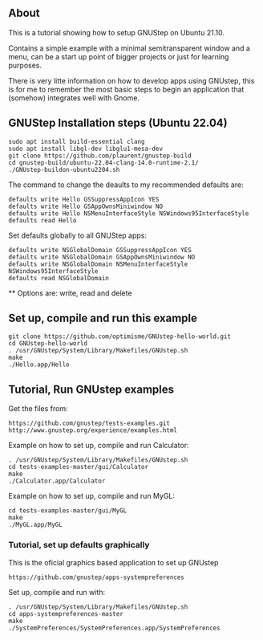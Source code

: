 ## About

This is a tutorial showing how to setup GNUStep on Ubuntu 21.10.

Contains a simple example with a minimal semitransparent window and a menu, can be a start up point of bigger projects or just for learning purposes.

There is very litte information on how to develop apps using GNUstep, this is for me to remember the most basic steps to begin an application that (somehow) integrates well with Gnome.



## GNUStep Installation steps (Ubuntu 22.04)

```
sudo apt install build-essential clang
sudo apt install libgl-dev libglu1-mesa-dev
git clone https://github.com/plaurent/gnustep-build
cd gnustep-build/ubuntu-22.04-clang-14.0-runtime-2.1/
./GNUstep-buildon-ubuntu2204.sh
```

The command to change the deaults to my recommended defaults are:

```
defaults write Hello GSSuppressAppIcon YES
defaults write Hello GSAppOwnsMiniwindow NO
defaults write Hello NSMenuInterfaceStyle NSWindows95InterfaceStyle
defaults read Hello
```

Set defaults globally to all GNUStep apps:
```
defaults write NSGlobalDomain GSSuppressAppIcon YES
defaults write NSGlobalDomain GSAppOwnsMiniwindow NO
defaults write NSGlobalDomain NSMenuInterfaceStyle NSWindows95InterfaceStyle
defaults read NSGlobalDomain
```

** Options are: write, read and delete


## Set up, compile and run this example

```
git clone https://github.com/optimisme/GNUstep-hello-world.git
cd GNUstep-hello-world
. /usr/GNUstep/System/Library/Makefiles/GNUstep.sh
make
./Hello.app/Hello
```

## Tutorial, Run GNUstep examples

Get the files from:

```
https://github.com/gnustep/tests-examples.git
http://www.gnustep.org/experience/examples.html
```

Example on how to set up, compile and run Calculator:

```
. /usr/GNUstep/System/Library/Makefiles/GNUstep.sh
cd tests-examples-master/gui/Calculator
make
./Calculator.app/Calculator
```

Example on how to set up, compile and run MyGL:

```
cd tests-examples-master/gui/MyGL
make
./MyGL.app/MyGL
```

### Tutorial, set up defaults graphically

This is the oficial graphics based application to set up GNUstep

```
https://github.com/gnustep/apps-systempreferences
```

Set up, compile and run with:

```
. /usr/GNUstep/System/Library/Makefiles/GNUstep.sh
cd apps-systempreferences-master
make
./SystemPreferences/SystemPreferences.app/SystemPreferences
```

